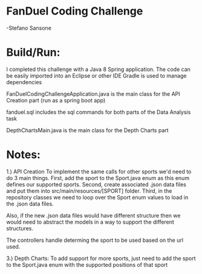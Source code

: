 # FanDuel Coding Challenge
-Stefano Sansone

# Build/Run:
I completed this challenge with a Java 8 Spring application.
The code can be easily imported into an Eclipse or other IDE
Gradle is used to manage dependencies

FanDuelCodingChallengeApplication.java is the main class for the API Creation part (run as a spring boot app)

fanduel.sql includes the sql commands for both parts of the Data Analysis task

DepthChartsMain.java is the main class for the Depth Charts part


# Notes:

1.) API Creation
To implement the same calls for other sports we'd need to do 3 main things.
First, add the sport to the Sport.java enum as this enum defines our supported sports.
Second, create associated .json data files and put them into src/main/resources/[SPORT] folder.
Third, in the repository classes we need to loop over the Sport enum values to load in the .json data files.

Also, if the new .json data files would have different structure then we would need to abstract the models
in a way to support the different structures.

The controllers handle determing the sport to be used based on the url used.

3.) Depth Charts:
To add support for more sports, just need to add the sport to the Sport.java enum with the supported positions
of that sport
